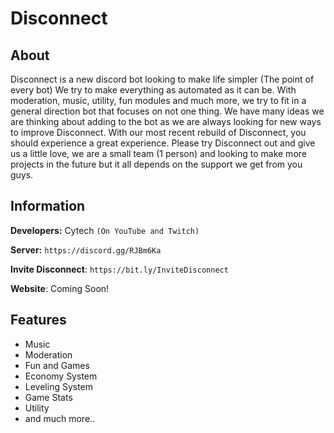 # Disconnect
## About
Disconnect is a new discord bot looking to make life simpler (The point of every bot) We try to make everything as automated as it can be. With moderation, music, utility, fun modules and much more, we try to fit in a general direction bot that focuses on not one thing. We have many ideas we are thinking about adding to the bot as we are always looking for new ways to improve Disconnect. With our most recent rebuild of Disconnect, you should experience a great experience. Please try Disconnect out and give us a little love, we are a small team (1 person) and looking to make more projects in the future but it all depends on the support we get from you guys.

## Information
**Developers:** Cytech ``(On YouTube and Twitch)``

**Server:** `https://discord.gg/RJBm6Ka`

**Invite Disconnect**: `https://bit.ly/InviteDisconnect`

**Website**: Coming Soon!

## Features
- Music
- Moderation
- Fun and Games
- Economy System
- Leveling System
- Game Stats
- Utility
- and much more..

